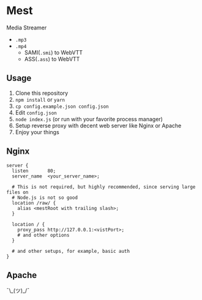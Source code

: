 # Mest

Media Streamer

* `.mp3`
* `.mp4`
  * SAMI(`.smi`) to WebVTT
  * ASS(`.ass`) to WebVTT

## Usage

1. Clone this repository
2. `npm install` or `yarn`
3. `cp config.example.json config.json`
4. Edit `config.json`
5. `node index.js` (or run with your favorite process manager)
6. Setup reverse proxy with decent web server like Nginx or Apache
7. Enjoy your things

## Nginx

```
server {
  listen       80;
  server_name  <your_server_name>;

  # This is not required, but highly recommended, since serving large files on
  # Node.js is not so good
  location /raw/ {
    alias <mestRoot with trailing slash>;
  }

  location / {
    proxy_pass http://127.0.0.1:<vistPort>;
    # and other options
  }

  # and other setups, for example, basic auth
}
```

## Apache

¯\\\_(ツ)\_/¯
